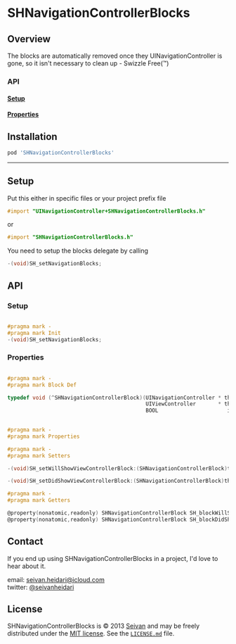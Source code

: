 SHNavigationControllerBlocks
==========

Overview
--------
The blocks are automatically removed once they UINavigationController is gone, so it isn't necessary to clean up - Swizzle Free(™)

### API

#### [Setup](https://github.com/seivan/SHNavigationControllerBlocks#setup-2)

#### [Properties](https://github.com/seivan/SHNavigationControllerBlocks#properties-1)


Installation
------------

```ruby
pod 'SHNavigationControllerBlocks'
```

***

Setup
-----

Put this either in specific files or your project prefix file

```objective-c
#import "UINavigationController+SHNavigationControllerBlocks.h"
```
or
```objective-c
#import "SHNavigationControllerBlocks.h"
```

You need to setup the blocks delegate by calling

```objective-c
-(void)SH_setNavigationBlocks;
```


API
-----

### Setup

```objective-c

#pragma mark -
#pragma mark Init
-(void)SH_setNavigationBlocks;

```

### Properties

```objective-c

#pragma mark -
#pragma mark Block Def

typedef void (^SHNavigationControllerBlock)(UINavigationController * theNavigationController,
                                            UIViewController       * theViewController,
                                            BOOL                      isAnimated);

                                            
#pragma mark -
#pragma mark Properties

#pragma mark -
#pragma mark Setters

-(void)SH_setWillShowViewControllerBlock:(SHNavigationControllerBlock)theBlock;

-(void)SH_setDidShowViewControllerBlock:(SHNavigationControllerBlock)theBlock;

#pragma mark -
#pragma mark Getters

@property(nonatomic,readonly) SHNavigationControllerBlock SH_blockWillShowViewController;
@property(nonatomic,readonly) SHNavigationControllerBlock SH_blockDidShowViewController;
```


Contact
-------

If you end up using SHNavigationControllerBlocks in a project, I'd love to hear about it.

email: [seivan.heidari@icloud.com](mailto:seivan.heidari@icloud.com)  
twitter: [@seivanheidari](https://twitter.com/seivanheidari)

## License

SHNavigationControllerBlocks is © 2013 [Seivan](http://www.github.com/seivan) and may be freely
distributed under the [MIT license](http://opensource.org/licenses/MIT).
See the [`LICENSE.md`](https://github.com/seivan/SHNavigationControllerBlocks/blob/master/LICENSE.md) file.

